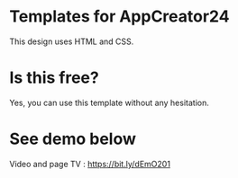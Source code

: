 # Templates for AppCreator24

This design uses HTML and CSS.

# Is this free?

Yes, you can use this template without any hesitation.

# See demo below

Video and page TV : https://bit.ly/dEmO201

